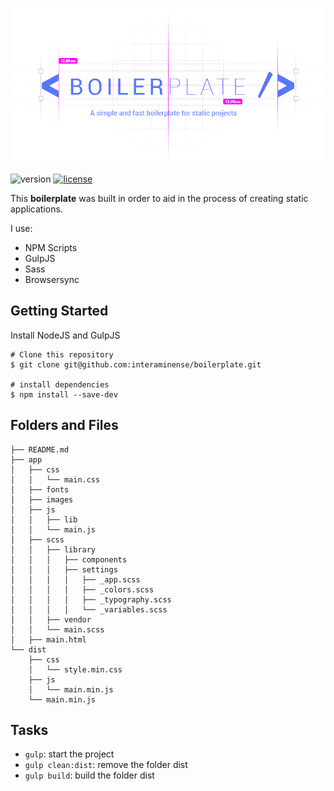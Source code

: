 <p align="center">
  <img src="https://raw.githubusercontent.com/interaminense/boilerplate/master/utils/logo.png">
</p>

![version](https://img.shields.io/badge/boilerplate-1.0-4278ff.svg) [![license](https://img.shields.io/github/license/interaminense/boilerplate.svg)](./license.md) 


This **boilerplate** was built in order to aid in the process of creating static applications.

I use:

* NPM Scripts
* GulpJS
* Sass
* Browsersync

## Getting Started

Install NodeJS and GulpJS

```
# Clone this repository
$ git clone git@github.com:interaminense/boilerplate.git

# install dependencies
$ npm install --save-dev
```

## Folders and Files

```
├── README.md
├── app
│   ├── css
│   │   └── main.css
│   ├── fonts
│   ├── images
│   ├── js
│   │   ├── lib
│   │   └── main.js
│   ├── scss
│   │   ├── library
│   │   │   ├── components
│   │   │   ├── settings
│   │   │   │   ├── _app.scss
│   │   │   │   ├── _colors.scss
│   │   │   │   ├── _typography.scss
│   │   │   │   └── _variables.scss
│   │   ├── vendor
│   │   └── main.scss
│   ├── main.html
└── dist
    ├── css
    │   └── style.min.css
    ├── js
    │   └── main.min.js
    └── main.min.js
```

## Tasks

* `gulp`: start the project
* `gulp clean:dist`: remove the folder dist
* `gulp build`: build the folder dist
